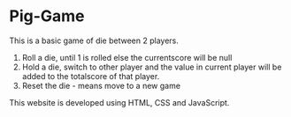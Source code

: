 # Pig-Game

This is a basic game of die between 2 players.
1) Roll a die, until 1 is rolled else the currentscore will be null
2) Hold a die, switch to other player and the value in current player will be added to the totalscore of that player.
3) Reset the die - means move to a new game

This website is developed using HTML, CSS and JavaScript.
